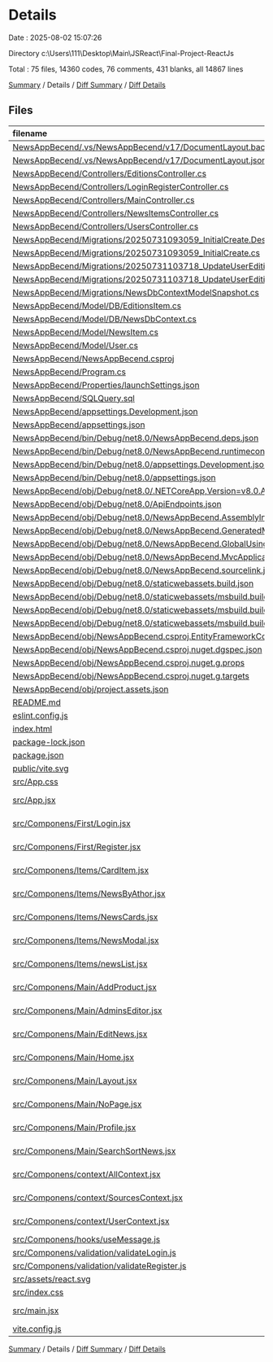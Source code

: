 # Details

Date : 2025-08-02 15:07:26

Directory c:\\Users\\111\\Desktop\\Main\\JSReact\\Final-Project-ReactJs

Total : 75 files,  14360 codes, 76 comments, 431 blanks, all 14867 lines

[Summary](results.md) / Details / [Diff Summary](diff.md) / [Diff Details](diff-details.md)

## Files
| filename | language | code | comment | blank | total |
| :--- | :--- | ---: | ---: | ---: | ---: |
| [NewsAppBecend/.vs/NewsAppBecend/v17/DocumentLayout.backup.json](/NewsAppBecend/.vs/NewsAppBecend/v17/DocumentLayout.backup.json) | JSON | 214 | 0 | 0 | 214 |
| [NewsAppBecend/.vs/NewsAppBecend/v17/DocumentLayout.json](/NewsAppBecend/.vs/NewsAppBecend/v17/DocumentLayout.json) | JSON | 196 | 0 | 0 | 196 |
| [NewsAppBecend/Controllers/EditionsController.cs](/NewsAppBecend/Controllers/EditionsController.cs) | C# | 102 | 3 | 11 | 116 |
| [NewsAppBecend/Controllers/LoginRegisterController.cs](/NewsAppBecend/Controllers/LoginRegisterController.cs) | C# | 66 | 0 | 6 | 72 |
| [NewsAppBecend/Controllers/MainController.cs](/NewsAppBecend/Controllers/MainController.cs) | C# | 59 | 2 | 9 | 70 |
| [NewsAppBecend/Controllers/NewsItemsController.cs](/NewsAppBecend/Controllers/NewsItemsController.cs) | C# | 91 | 0 | 14 | 105 |
| [NewsAppBecend/Controllers/UsersController.cs](/NewsAppBecend/Controllers/UsersController.cs) | C# | 54 | 0 | 8 | 62 |
| [NewsAppBecend/Migrations/20250731093059\_InitialCreate.Designer.cs](/NewsAppBecend/Migrations/20250731093059_InitialCreate.Designer.cs) | C# | 106 | 2 | 32 | 140 |
| [NewsAppBecend/Migrations/20250731093059\_InitialCreate.cs](/NewsAppBecend/Migrations/20250731093059_InitialCreate.cs) | C# | 76 | 3 | 9 | 88 |
| [NewsAppBecend/Migrations/20250731103718\_UpdateUserEditionsRelation.Designer.cs](/NewsAppBecend/Migrations/20250731103718_UpdateUserEditionsRelation.Designer.cs) | C# | 116 | 2 | 35 | 153 |
| [NewsAppBecend/Migrations/20250731103718\_UpdateUserEditionsRelation.cs](/NewsAppBecend/Migrations/20250731103718_UpdateUserEditionsRelation.cs) | C# | 68 | 3 | 11 | 82 |
| [NewsAppBecend/Migrations/NewsDbContextModelSnapshot.cs](/NewsAppBecend/Migrations/NewsDbContextModelSnapshot.cs) | C# | 114 | 1 | 35 | 150 |
| [NewsAppBecend/Model/DB/EditionsItem.cs](/NewsAppBecend/Model/DB/EditionsItem.cs) | C# | 10 | 0 | 2 | 12 |
| [NewsAppBecend/Model/DB/NewsDbContext.cs](/NewsAppBecend/Model/DB/NewsDbContext.cs) | C# | 19 | 0 | 8 | 27 |
| [NewsAppBecend/Model/NewsItem.cs](/NewsAppBecend/Model/NewsItem.cs) | C# | 15 | 0 | 2 | 17 |
| [NewsAppBecend/Model/User.cs](/NewsAppBecend/Model/User.cs) | C# | 15 | 0 | 2 | 17 |
| [NewsAppBecend/NewsAppBecend.csproj](/NewsAppBecend/NewsAppBecend.csproj) | XML | 20 | 0 | 4 | 24 |
| [NewsAppBecend/Program.cs](/NewsAppBecend/Program.cs) | C# | 28 | 4 | 11 | 43 |
| [NewsAppBecend/Properties/launchSettings.json](/NewsAppBecend/Properties/launchSettings.json) | JSON | 41 | 0 | 1 | 42 |
| [NewsAppBecend/SQLQuery.sql](/NewsAppBecend/SQLQuery.sql) | MS SQL | 6 | 0 | 2 | 8 |
| [NewsAppBecend/appsettings.Development.json](/NewsAppBecend/appsettings.Development.json) | JSON | 8 | 0 | 1 | 9 |
| [NewsAppBecend/appsettings.json](/NewsAppBecend/appsettings.json) | JSON | 12 | 0 | 1 | 13 |
| [NewsAppBecend/bin/Debug/net8.0/NewsAppBecend.deps.json](/NewsAppBecend/bin/Debug/net8.0/NewsAppBecend.deps.json) | JSON | 1,694 | 0 | 0 | 1,694 |
| [NewsAppBecend/bin/Debug/net8.0/NewsAppBecend.runtimeconfig.json](/NewsAppBecend/bin/Debug/net8.0/NewsAppBecend.runtimeconfig.json) | JSON | 20 | 0 | 0 | 20 |
| [NewsAppBecend/bin/Debug/net8.0/appsettings.Development.json](/NewsAppBecend/bin/Debug/net8.0/appsettings.Development.json) | JSON | 8 | 0 | 1 | 9 |
| [NewsAppBecend/bin/Debug/net8.0/appsettings.json](/NewsAppBecend/bin/Debug/net8.0/appsettings.json) | JSON | 12 | 0 | 1 | 13 |
| [NewsAppBecend/obj/Debug/net8.0/.NETCoreApp,Version=v8.0.AssemblyAttributes.cs](/NewsAppBecend/obj/Debug/net8.0/.NETCoreApp,Version=v8.0.AssemblyAttributes.cs) | C# | 3 | 1 | 1 | 5 |
| [NewsAppBecend/obj/Debug/net8.0/ApiEndpoints.json](/NewsAppBecend/obj/Debug/net8.0/ApiEndpoints.json) | JSON | 223 | 0 | 0 | 223 |
| [NewsAppBecend/obj/Debug/net8.0/NewsAppBecend.AssemblyInfo.cs](/NewsAppBecend/obj/Debug/net8.0/NewsAppBecend.AssemblyInfo.cs) | C# | 9 | 10 | 5 | 24 |
| [NewsAppBecend/obj/Debug/net8.0/NewsAppBecend.GeneratedMSBuildEditorConfig.editorconfig](/NewsAppBecend/obj/Debug/net8.0/NewsAppBecend.GeneratedMSBuildEditorConfig.editorconfig) | Properties | 27 | 0 | 1 | 28 |
| [NewsAppBecend/obj/Debug/net8.0/NewsAppBecend.GlobalUsings.g.cs](/NewsAppBecend/obj/Debug/net8.0/NewsAppBecend.GlobalUsings.g.cs) | C# | 16 | 1 | 1 | 18 |
| [NewsAppBecend/obj/Debug/net8.0/NewsAppBecend.MvcApplicationPartsAssemblyInfo.cs](/NewsAppBecend/obj/Debug/net8.0/NewsAppBecend.MvcApplicationPartsAssemblyInfo.cs) | C# | 3 | 10 | 5 | 18 |
| [NewsAppBecend/obj/Debug/net8.0/NewsAppBecend.sourcelink.json](/NewsAppBecend/obj/Debug/net8.0/NewsAppBecend.sourcelink.json) | JSON | 1 | 0 | 0 | 1 |
| [NewsAppBecend/obj/Debug/net8.0/staticwebassets.build.json](/NewsAppBecend/obj/Debug/net8.0/staticwebassets.build.json) | JSON | 11 | 0 | 0 | 11 |
| [NewsAppBecend/obj/Debug/net8.0/staticwebassets/msbuild.build.NewsAppBecend.props](/NewsAppBecend/obj/Debug/net8.0/staticwebassets/msbuild.build.NewsAppBecend.props) | XML | 3 | 0 | 0 | 3 |
| [NewsAppBecend/obj/Debug/net8.0/staticwebassets/msbuild.buildMultiTargeting.NewsAppBecend.props](/NewsAppBecend/obj/Debug/net8.0/staticwebassets/msbuild.buildMultiTargeting.NewsAppBecend.props) | XML | 3 | 0 | 0 | 3 |
| [NewsAppBecend/obj/Debug/net8.0/staticwebassets/msbuild.buildTransitive.NewsAppBecend.props](/NewsAppBecend/obj/Debug/net8.0/staticwebassets/msbuild.buildTransitive.NewsAppBecend.props) | XML | 3 | 0 | 0 | 3 |
| [NewsAppBecend/obj/NewsAppBecend.csproj.EntityFrameworkCore.targets](/NewsAppBecend/obj/NewsAppBecend.csproj.EntityFrameworkCore.targets) | XML | 28 | 0 | 1 | 29 |
| [NewsAppBecend/obj/NewsAppBecend.csproj.nuget.dgspec.json](/NewsAppBecend/obj/NewsAppBecend.csproj.nuget.dgspec.json) | JSON | 98 | 0 | 0 | 98 |
| [NewsAppBecend/obj/NewsAppBecend.csproj.nuget.g.props](/NewsAppBecend/obj/NewsAppBecend.csproj.nuget.g.props) | XML | 27 | 0 | 0 | 27 |
| [NewsAppBecend/obj/NewsAppBecend.csproj.nuget.g.targets](/NewsAppBecend/obj/NewsAppBecend.csproj.nuget.g.targets) | XML | 11 | 0 | 0 | 11 |
| [NewsAppBecend/obj/project.assets.json](/NewsAppBecend/obj/project.assets.json) | JSON | 5,254 | 0 | 0 | 5,254 |
| [README.md](/README.md) | Markdown | 7 | 0 | 6 | 13 |
| [eslint.config.js](/eslint.config.js) | JavaScript | 28 | 0 | 2 | 30 |
| [index.html](/index.html) | HTML | 13 | 0 | 1 | 14 |
| [package-lock.json](/package-lock.json) | JSON | 3,886 | 0 | 1 | 3,887 |
| [package.json](/package.json) | JSON | 30 | 0 | 1 | 31 |
| [public/vite.svg](/public/vite.svg) | XML | 1 | 0 | 0 | 1 |
| [src/App.css](/src/App.css) | PostCSS | 0 | 0 | 1 | 1 |
| [src/App.jsx](/src/App.jsx) | JavaScript JSX | 133 | 5 | 22 | 160 |
| [src/Componens/First/Login.jsx](/src/Componens/First/Login.jsx) | JavaScript JSX | 73 | 3 | 15 | 91 |
| [src/Componens/First/Register.jsx](/src/Componens/First/Register.jsx) | JavaScript JSX | 110 | 8 | 17 | 135 |
| [src/Componens/Items/CardItem.jsx](/src/Componens/Items/CardItem.jsx) | JavaScript JSX | 37 | 0 | 1 | 38 |
| [src/Componens/Items/NewsByAthor.jsx](/src/Componens/Items/NewsByAthor.jsx) | JavaScript JSX | 73 | 0 | 9 | 82 |
| [src/Componens/Items/NewsCards.jsx](/src/Componens/Items/NewsCards.jsx) | JavaScript JSX | 34 | 1 | 4 | 39 |
| [src/Componens/Items/NewsModal.jsx](/src/Componens/Items/NewsModal.jsx) | JavaScript JSX | 83 | 1 | 10 | 94 |
| [src/Componens/Items/newsList.jsx](/src/Componens/Items/newsList.jsx) | JavaScript JSX | 105 | 1 | 10 | 116 |
| [src/Componens/Main/AddProduct.jsx](/src/Componens/Main/AddProduct.jsx) | JavaScript JSX | 120 | 4 | 18 | 142 |
| [src/Componens/Main/AdminsEditor.jsx](/src/Componens/Main/AdminsEditor.jsx) | JavaScript JSX | 175 | 7 | 21 | 203 |
| [src/Componens/Main/EditNews.jsx](/src/Componens/Main/EditNews.jsx) | JavaScript JSX | 103 | 0 | 6 | 109 |
| [src/Componens/Main/Home.jsx](/src/Componens/Main/Home.jsx) | JavaScript JSX | 10 | 0 | 3 | 13 |
| [src/Componens/Main/Layout.jsx](/src/Componens/Main/Layout.jsx) | JavaScript JSX | 111 | 0 | 14 | 125 |
| [src/Componens/Main/NoPage.jsx](/src/Componens/Main/NoPage.jsx) | JavaScript JSX | 8 | 0 | 1 | 9 |
| [src/Componens/Main/Profile.jsx](/src/Componens/Main/Profile.jsx) | JavaScript JSX | 64 | 0 | 11 | 75 |
| [src/Componens/Main/SearchSortNews.jsx](/src/Componens/Main/SearchSortNews.jsx) | JavaScript JSX | 107 | 1 | 12 | 120 |
| [src/Componens/context/AllContext.jsx](/src/Componens/context/AllContext.jsx) | JavaScript JSX | 21 | 0 | 5 | 26 |
| [src/Componens/context/SourcesContext.jsx](/src/Componens/context/SourcesContext.jsx) | JavaScript JSX | 16 | 0 | 2 | 18 |
| [src/Componens/context/UserContext.jsx](/src/Componens/context/UserContext.jsx) | JavaScript JSX | 23 | 0 | 3 | 26 |
| [src/Componens/hooks/useMessage.js](/src/Componens/hooks/useMessage.js) | JavaScript | 33 | 0 | 6 | 39 |
| [src/Componens/validation/validateLogin.js](/src/Componens/validation/validateLogin.js) | JavaScript | 21 | 0 | 1 | 22 |
| [src/Componens/validation/validateRegister.js](/src/Componens/validation/validateRegister.js) | JavaScript | 0 | 0 | 1 | 1 |
| [src/assets/react.svg](/src/assets/react.svg) | XML | 1 | 0 | 0 | 1 |
| [src/index.css](/src/index.css) | PostCSS | 22 | 0 | 3 | 25 |
| [src/main.jsx](/src/main.jsx) | JavaScript JSX | 17 | 2 | 2 | 21 |
| [vite.config.js](/vite.config.js) | JavaScript | 5 | 1 | 2 | 8 |

[Summary](results.md) / Details / [Diff Summary](diff.md) / [Diff Details](diff-details.md)